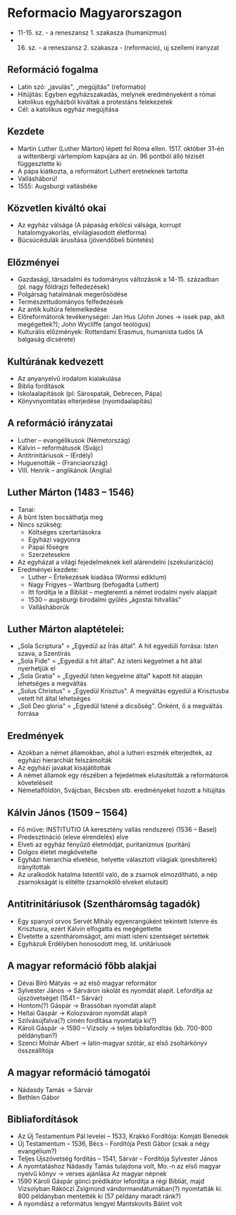 # Reformacio Magyarorszagon

- 11-15. sz. - a reneszansz 1. szakasza (humanizmus)
- 16. sz. - a reneszansz 2. szakasza - (reformacio), uj szellemi iranyzat

## Reformáció fogalma

- Latin szó: „javulás", „megújítás" (reformatio)
- Hitújítás: Egyben egyházszakadás, melynek eredményeként a római katolikus egyházból kiváltak a protestáns felekezetek
- Cél: a katolikus egyház megújítása

## Kezdete

- Martin Luther (Luther Márton) lépett fel Róma ellen. 1517. október 31-én a wittenbergi vártemplom kapujára az ún. 96 pontból álló tézisét függesztette ki
- A pápa kiátkozta, a reformátort Luthert eretneknek tartotta
- Vallásháború!
- 1555: Augsburgi vallásbéke

## Közvetlen kiváltó okai

- Az egyház válsága (A pápaság erkölcsi válsága, korrupt hatalomgyakorlás, elvilágiasodott életforma)
- Búcsúcédulák árusítása (jövendőbeli büntetés)

## Előzményei

- Gazdasági, társadalmi és tudományos változások a 14-15. században (pl. nagy földrajzi felfedezések)
- Polgárság hatalmának megerősödése
- Természettudományos felfedezések
- Az antik kultúra felemelkedése
- Előreformátorok tevékenységei: Jan Hus (John Jones -> issek pap, akit megégettek?); John Wycliffe (angol teológus)
- Kulturális előzmények: Rotterdami Erasmus, humanista tudós (A balgaság dicsérete)

## Kultúrának kedvezett

- Az anyanyelvű irodalom kialakulása
- Biblia fordítások
- Iskolaalapítások (pl: Sárospatak, Debrecen, Pápa)
- Könyvnyomtatás elterjedése (nyomdaalapítás)

## A reformáció irányzatai

- Luther – evangélikusok (Németország)
- Kálvin – reformátusok (Svájc)
- Antitrinitáriusok – (Erdély)
- Huguenották – (Franciaország)
- VIII. Henrik – anglikánok (Anglia)

## Luther Márton (1483 – 1546)

- Tanai:
- A bűnt Isten bocsáthatja meg
- Nincs szükség:
  - Költséges szertartásokra
  - Egyházi vagyonra
  - Pápai főségre
  - Szerzetesekre
- Az egyházat a világi fejedelmeknek kell alárendelni (szekularizáció)
- Eredményei kezdete:
  - Luther – Értekezések kiadása (Wormsi ediktum)
  - Nagy Frigyes – Wartburg (befogadta Luthert)
  - Itt fordítja le a Bibliát – megteremti a német irodalmi nyelv alapjait
  - 1530 – augsburgi birodalmi gyűlés „ágostai hitvallás"
  - Vallásháborúk

## Luther Márton alaptételei:

- „Sola Scriptura" = „Egyedül az Írás által". A hit egyedüli forrása: Isten szava, a Szentírás
- „Sola Fide" = „Egyedül a hit által". Az isteni kegyelmet a hit által nyerhetjük el
- „Sola Gratia" = „Egyedül Isten kegyelme által" kapott hit alapján lehetséges a megváltás
- „Solus Christus" = „Egyedül Krisztus". A megváltás egyedül a Krisztusba vetett hit által lehetséges
- „Soli Deo gloria" = „Egyedül Istené a dicsőség". Önként, ő a megváltás forrása

## Eredmények

- Azokban a német államokban, ahol a lutheri eszmék elterjedtek, az egyházi hierarchiát felszámolták
- Az egyházi javakat kisajátították
- A német államok egy részében a fejedelmek elutasították a reformátorok követeléseit
- Németalföldön, Svájcban, Bécsben stb. eredményeket hozott a hitújítás

## Kálvin János (1509 – 1564)

- Fő műve: INSTITUTIO (A keresztény vallás rendszere) (1536 – Basel)
- Predesztináció (eleve elrendelés) elve
- Elveti az egyház fényűző életmódját, puritanizmus (puritán)
- Dolgos életet megkövetelte
- Egyházi hierarchia elvetése, helyette választott világiak (presbiterek) irányítottak
- Az uralkodók hatalma Istentől való, de a zsarnok elmozdítható, a nép zsarnokságát is elítélte (zsarnokölő elveket elutasít)

## Antitrinitáriusok (Szentháromság tagadók)

- Egy spanyol orvos Servét Mihály egyenrangúként tekintett Istenre és Krisztusra, ezért Kálvin elfogatta és megégettette
- Elvetette a szentháromságot, ami miatt isteni szentséget sértettek
- Egyházuk Erdélyben honosodott meg, ld. unitáriusok

## A magyar reformáció főbb alakjai

- Dévai Bíró Mátyás -> az első magyar reformátor
- Sylvester János -> Sárváron iskolát és nyomdát alapít. Lefordítja az újszövetséget (1541 – Sárvár)
- Hontom(?) Gáspár -> Brassóban nyomdát alapít
- Heltai Gáspár -> Kolozsváron nyomdát alapít
- Szilvásújfalva(?) címén fordítása nyomtatja ki(?)
- Károli Gáspár -> 1590 – Vizsoly -> teljes bibliafordítás (kb. 700-800 példányban?)
- Szenci Molnár Albert -> latin-magyar szótár, az első zsoltárkönyv összeállítója

## A magyar reformáció támogatói

- Nádasdy Tamás -> Sárvár
- Bethlen Gábor

## Bibliafordítások

- Az Új Testamentum Pál levelei – 1533, Krakkó Fordítója: Komjáti Benedek
- Új Testamentum – 1536, Bécs – Fordítója Pesti Gábor (csak a négy evangélium?)
- Teljes Újszövetség fordítás – 1541, Sárvár – Fordítója Sylvester János
- A nyomtatáshoz Nádasdy Tamás tulajdona volt, Mo.-n az első magyar nyelvű könyv -> verses ajánlása Az magyar népnek
- 1590 Károli Gáspár gönci prédikátor lefordítja a régi Bibliát, majd Vizsolyban Rákóczi Zsigmond vándormandátumában(?) nyomtatták ki. 800 példányban mentették ki (57 példány maradt ránk?)
- A nyomdász a református lengyel Mantskovits Bálint volt
